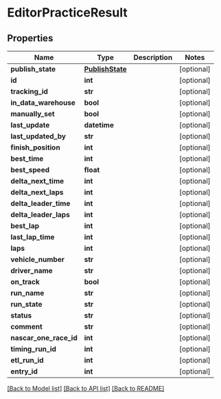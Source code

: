 # EditorPracticeResult

## Properties
Name | Type | Description | Notes
------------ | ------------- | ------------- | -------------
**publish_state** | [**PublishState**](PublishState.md) |  | [optional] 
**id** | **int** |  | [optional] 
**tracking_id** | **str** |  | [optional] 
**in_data_warehouse** | **bool** |  | [optional] 
**manually_set** | **bool** |  | [optional] 
**last_update** | **datetime** |  | [optional] 
**last_updated_by** | **str** |  | [optional] 
**finish_position** | **int** |  | [optional] 
**best_time** | **int** |  | [optional] 
**best_speed** | **float** |  | [optional] 
**delta_next_time** | **int** |  | [optional] 
**delta_next_laps** | **int** |  | [optional] 
**delta_leader_time** | **int** |  | [optional] 
**delta_leader_laps** | **int** |  | [optional] 
**best_lap** | **int** |  | [optional] 
**last_lap_time** | **int** |  | [optional] 
**laps** | **int** |  | [optional] 
**vehicle_number** | **str** |  | [optional] 
**driver_name** | **str** |  | [optional] 
**on_track** | **bool** |  | [optional] 
**run_name** | **str** |  | [optional] 
**run_state** | **str** |  | [optional] 
**status** | **str** |  | [optional] 
**comment** | **str** |  | [optional] 
**nascar_one_race_id** | **int** |  | [optional] 
**timing_run_id** | **int** |  | [optional] 
**etl_run_id** | **int** |  | [optional] 
**entry_id** | **int** |  | [optional] 

[[Back to Model list]](../README.md#documentation-for-models) [[Back to API list]](../README.md#documentation-for-api-endpoints) [[Back to README]](../README.md)

